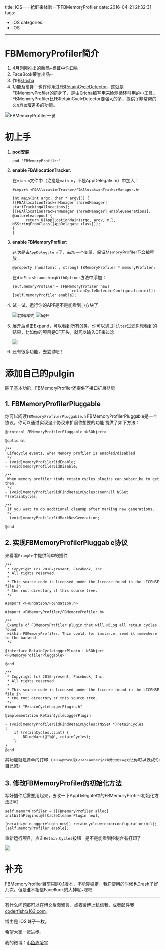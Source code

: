 title: iOS——抢鲜来体验一下FBMemoryProfiler
date: 2016-04-21 21:32:31
tags:
  - iOS
categories:
  - iOS
---
# FBMemoryProfiler简介
1. 4月刚刚推出的新品~保证中你口味
2. FaceBook荣誉出品~
3. 作者[Gricha](https://github.com/Gricha)
4. 功能及前身：也许你用过[FBRetainCycleDetector](https://github.com/facebook/FBRetainCycleDetector)，这就是[FBMemoryProfiler](https://github.com/facebook/FBMemoryProfiler)的前身了，是由Gricha编写用来检测循环引用的小工具。FBMemoryProfiler比FBRetainCycleDetector要强大的多，提供了非常帮的`交互界面`和更多的功能。

![FBMemoryProfiler一览](https://raw.githubusercontent.com/facebook/FBMemoryProfiler/master/Example/Images/Example2.gif)

<!--more-->

# 初上手
1. **pod安装**

	```objc
	pod 'FBMemoryProfiler'
	```
	
2. **enable FBAllocationTracker:**

	在`mian.m`文件中（注意是`main.m`，不是AppDelegate.m）中加入：
	
    ```objc
	#import <FBAllocationTracker/FBAllocationTrackerManager.h>

	int main(int argc, char * argv[]) {
  	[[FBAllocationTrackerManager sharedManager] startTrackingAllocations];
  	[[FBAllocationTrackerManager sharedManager] enableGenerations];
  	@autoreleasepool {
    	  return UIApplicationMain(argc, argv, nil, NSStringFromClass([AppDelegate class]));
  	}
	}
    ```
	
3. **enable FBMemoryProfiler**:

	这次是去`AppDelegate.m`了，去加一个变量，保证MemoryProfiler不会被释放：
	
	```objc
	@property (nonatomic , strong) FBMemoryProfiler * memoryProfiler;
	```
	
	在`didFinishLaunchingWithOptions`方法中添加：
	
	```objc
	self.memoryProfiler = [FBMemoryProfiler new];
                               retainCycleDetectorConfiguration:nil];
	[self.memoryProfiler enable];
	```

4. 试一试，运行你的APP是不是能看到小方块了

	![初始样式](https://raw.githubusercontent.com/summertian4/Images/master/blog/blog_iOS%E2%80%94%E2%80%94%E6%8A%A2%E9%B2%9C%E6%9D%A5%E4%BD%93%E9%AA%8C%E4%B8%80%E4%B8%8BFBMemoryProfiler-01.PNG)
	![展开](https://raw.githubusercontent.com/summertian4/Images/master/blog/blog_iOS%E2%80%94%E2%80%94%E6%8A%A2%E9%B2%9C%E6%9D%A5%E4%BD%93%E9%AA%8C%E4%B8%80%E4%B8%8BFBMemoryProfiler-02.PNG)
	
5. 展开后点击Expand，可以看到所有的类，你可以通过`Filter`过滤你想看到的结果，比如你的项目是CF开头，就可以输入CF来过滤

	![](https://raw.githubusercontent.com/summertian4/Images/master/blog/blog_iOS%E2%80%94%E2%80%94%E6%8A%A2%E9%B2%9C%E6%9D%A5%E4%BD%93%E9%AA%8C%E4%B8%80%E4%B8%8BFBMemoryProfiler-03.JPG)
	
6. 还有很多功能，去尝试吧！
	

# 添加自己的pulgin
除了基本功能，FBMemoryProfiler还提供了接口扩展功能

## 1. FBMemoryProfilerPluggable
你可以阅读`FBMemoryProfilerPluggable.h`
FBMemoryProfilerPluggable是一个协议，你可以通过实现这个协议来扩展你想要的功能
提供了如下方法：

```objc
@protocol FBMemoryProfilerPluggable <NSObject>

@optional

/**
 Lifecycle events, when Memory profiler is enabled/disabled
 */
- (void)memoryProfilerDidEnable;
- (void)memoryProfilerDidDisable;

/**
 When memory profiler finds retain cycles plugins can subscribe to get them.
 */
- (void)memoryProfilerDidFindRetainCycles:(nonnull NSSet *)retainCycles;

/**
 If you want to do additional cleanup after marking new generations.
 */
- (void)memoryProfilerDidMarkNewGeneration;

@end
```

## 2. 实现FBMemoryProfilerPluggable协议
来看看`Example`中提供简单的插件

```objc
/**
 * Copyright (c) 2016-present, Facebook, Inc.
 * All rights reserved.
 *
 * This source code is licensed under the license found in the LICENSE file in
 * the root directory of this source tree.
 */

#import <Foundation/Foundation.h>

#import <FBMemoryProfiler/FBMemoryProfiler.h>

/**
 Example of FBMemoryProfiler plugin that will NSLog all retain cycles found
 within FBMemoryProfiler. This could, for instance, send it somewhere to the backend.
 */

@interface RetainCycleLoggerPlugin : NSObject <FBMemoryProfilerPluggable>

@end

```

```objc
/**
 * Copyright (c) 2016-present, Facebook, Inc.
 * All rights reserved.
 *
 * This source code is licensed under the license found in the LICENSE file in
 * the root directory of this source tree.
 */
#import "RetainCycleLoggerPlugin.h"

@implementation RetainCycleLoggerPlugin

- (void)memoryProfilerDidFindRetainCycles:(NSSet *)retainCycles
{
    if (retainCycles.count) {
        DDLogWarn(@"%@", retainCycles);
    }
}
@end
```

其功能就是简单的打印（`DDLogWarn是CocoaLumberjack提供的Log方法`你可以换成你自己的）

## 3. 修改FBMemoryProfiler的初始化方法
写好插件后需要用起来，去改一下AppDelegate中的FBMemoryProfiler初始化方法即可

```objc
self.memoryProfiler = [[FBMemoryProfiler alloc] initWithPlugins:@[[CacheCleanerPlugin new],
                                                                  [RetainCycleLoggerPlugin new]] retainCycleDetectorConfiguration:nil];
[self.memoryProfiler enable];      
```

重新运行项目，点击`Retain Cycles`按钮，是不是能看到控制台有打印了

![](https://raw.githubusercontent.com/summertian4/Images/master/blog/blog_iOS%E2%80%94%E2%80%94%E6%8A%A2%E9%B2%9C%E6%9D%A5%E4%BD%93%E9%AA%8C%E4%B8%80%E4%B8%8BFBMemoryProfiler-04.png)

# 补充
FBMemoryProfiler目前只是0.1版本，不能算稳定，我在使用的时候也Crash了好几次。但是谁不相信FaceBook的大神呢~嘿嘿



----

有什么问题都可以在博文后面留言，或者微博上私信我，或者邮件我 <coderfish@163.com>。

博主是 iOS 妹子一枚。

希望大家一起进步。

我的微博：[小鱼周凌宇](http://weibo.com/coderfish/)

